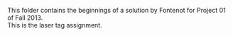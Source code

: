 This folder contains the beginnings of a solution by Fontenot for Project 01 of Fall 2013.  
This is the laser tag assignment.
